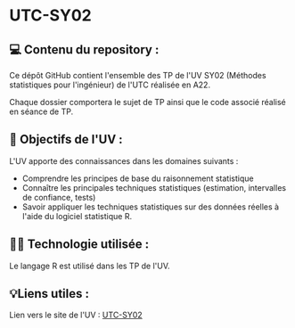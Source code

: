 # UTC-SY02

## 💻︎ Contenu du repository :

Ce dépôt GitHub contient l'ensemble des TP de l'UV SY02 (Méthodes statistiques pour l'ingénieur) de l'UTC réalisée en A22.

Chaque dossier comportera le sujet de TP ainsi que le code associé réalisé en séance de TP.


## 🎯 Objectifs de l'UV :

L'UV apporte des connaissances dans les domaines suivants : 
- Comprendre les principes de base du raisonnement statistique
- Connaître les principales techniques statistiques (estimation, intervalles de confiance, tests)
- Savoir appliquer les techniques statistiques sur des données réelles à l'aide du logiciel statistique R.

## 🧑‍💻 Technologie utilisée :

Le langage R est utilisé dans les TP de l'UV.

## 💡Liens utiles :

Lien vers le site de l'UV : [UTC-SY02](https://sy02.uv.utc.fr/etus/) 
